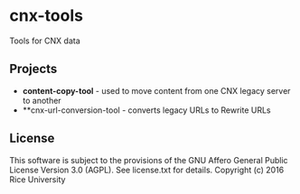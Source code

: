 # cnx-tools
Tools for CNX data

Projects
--------

 * **content-copy-tool** - used to move content from one CNX legacy server to another
 * **cnx-url-conversion-tool - converts legacy URLs to Rewrite URLs
 
 License
-------

This software is subject to the provisions of the GNU Affero General
Public License Version 3.0 (AGPL). See license.txt for details.
Copyright (c) 2016 Rice University

